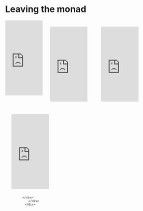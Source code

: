<?xml version="1.0" encoding="utf-8" ?>
<html>
<head>
    <meta http-equiv="Content-Type" content="text/html;charset=iso-8859-1" />
    <title>Intro to Rx - Leaving the monad</title>
    <link rel="stylesheet" href="Kindle.css" type="text/css" />
</head>
<body>
    <!--TODO: Enumerators -->
    <a name="LeavingTheMonad"></a>
    <h1>Leaving the monad</h1>
    <!--
            
            TODO: Create a compelling reason that you would want to leave the monad and support 
            it. else Create the argument that you can but don't want to and then prove it.

    -->
    <p>
        An observable sequence is a useful construct, especially when we have the power
        of LINQ to compose complex queries over it. Even though we recognize the benefits
        of the observable sequence, sometimes it is required to leave the <em>IObservable&lt;T&gt;</em>
        paradigm for another paradigm, maybe to enable you to integrate with an existing API
        (i.e. use events or <em>Task&lt;T&gt;</em>). You might leave the observable paradigm
        if you find it easier for testing, or it may simply be easier for you to learn Rx
        by moving between an observable paradigm and a more familiar one.
    </p>
    <a name="WhatIsAMonad"></a>
    <h2>What is a monad</h2>
    <p>
        We have casually referred to the term <i>monad</i> earlier in the book, but to most
        it will be a very foreign term. I am going to try to avoid overcomplicating what
        a monad is, but give enough of an explanation to help us out with our next category
        of methods. The full definition of a monad is quite abstract. <a href="http://www.haskell.org/haskellwiki/Monad_tutorials_timeline">
            Many others</a> have tried to provide their definition of a monad using all
        sorts of metaphors from astronauts to Alice in Wonderland. Many of the tutorials
        for monadic programming use Haskell for the code examples which can add to the confusion.
        For us, a monad is effectively a programming structure that represents computations.
        Compare this to other programming structures:
    </p>
    <dl>
        <dt>Data structure</dt>
        <dd>
            Purely state e.g. a List, a Tree or a Tuple
        </dd>
        <dt>Contract</dt>
        <dd>
            Contract definition or abstract functionality e.g. an interface or abstract class
        </dd>
        <dt>Object-Orientated structure</dt>
        <dd>
            State and behavior together
        </dd>
    </dl>
    <p>
        Generally a monadic structure allows you to chain together operators to produce
        a pipeline, just as we do with our extension methods.
    </p>
    <cite>Monads are a kind of abstract data type constructor that encapsulate program logic
        instead of data in the domain model. </cite>
    <p>
        This neat definition of a monad lifted from Wikipedia allows us to start viewing
        sequences as monads; the abstract data type in this case is the <em>IObservable&lt;T&gt;</em>
        type. When we use an observable sequence, we compose functions onto the abstract
        data type (the <em>IObservable&lt;T&gt;</em>) to create a query. This query becomes
        our encapsulated programming logic.
    </p>
    <p>
        The use of monads to define control flows is particularly useful when dealing with
        typically troublesome areas of programming such as IO, concurrency and exceptions.
        This just happens to be some of Rx's strong points!
    </p>
    <a name="WhyLeaveTheMonad"></a>
    <h2>Why leave the monad?</h2>
    <p>
        There is a variety of reasons you may want to consume an observable sequence in
        a different paradigm. Libraries that need to expose functionality externally may
        be required to present it as events or as <em>Task</em> instances. In demonstration and sample
        code you may prefer to use blocking methods to limit the number of asynchronous
        moving parts. This may help make the learning curve to Rx a little less steep!
    </p>
    <p>
        In production code, it is rarely advised to 'break the monad', especially moving
        from an observable sequence to blocking methods. Switching between asynchronous
        and synchronous paradigms should be done with caution, as this is a common root
        cause for concurrency problems such as deadlock and scalability issues.
    </p>
    <p>
        In this chapter, we will look at the methods in Rx which allow you to leave the
        <em>IObservable&lt;T&gt;</em> monad.
    </p>
    <a name="ForEach"></a>
    <h2>ForEach</h2>
    <p>
        The <em>ForEach</em> method provides a way to process elements as they are received.
        The key difference between <em>ForEach</em> and <em>Subscribe</em> is that <em>ForEach</em>
        will block the current thread until the sequence completes.
    </p>
    <pre class="csharpcode">
        var source = Observable.Interval(TimeSpan.FromSeconds(1))
            .Take(5);
        source.ForEach(i => Console.WriteLine("received {0} @ {1}", i, DateTime.Now));
        Console.WriteLine("completed @ {0}", DateTime.Now);
    </pre>
    <p>
        Output:
    </p>
    <div class="output">
        <div class="line">received 0 @ 01/01/2012 12:00:01 a.m.</div>
        <div class="line">received 1 @ 01/01/2012 12:00:02 a.m.</div>
        <div class="line">received 2 @ 01/01/2012 12:00:03 a.m.</div>
        <div class="line">received 3 @ 01/01/2012 12:00:04 a.m.</div>
        <div class="line">received 4 @ 01/01/2012 12:00:05 a.m.</div>
        <div class="line">completed @ 01/01/2012 12:00:05 a.m.</div>
    </div>
    <p>
        Note that the completed line is last, as you would expect. To be clear, you can
        get similar functionality from the <em>Subscribe</em> extension method, but the
        <em>Subscribe</em> method will not block. So if we substitute the call to <em>ForEach</em>
        with a call to <em>Subscribe</em>, we will see the completed line happen first.
    </p>
    <pre class="csharpcode">
        var source = Observable.Interval(TimeSpan.FromSeconds(1))
            .Take(5);
        source.Subscribe(i => Console.WriteLine("received {0} @ {1}", i, DateTime.Now));
        Console.WriteLine("completed @ {0}", DateTime.Now);
    </pre>
    <p>
        Output:
    </p>
    <div class="output">
        <div class="line">completed @ 01/01/2012 12:00:00 a.m.</div>
        <div class="line">received 0 @ 01/01/2012 12:00:01 a.m.</div>
        <div class="line">received 1 @ 01/01/2012 12:00:02 a.m.</div>
        <div class="line">received 2 @ 01/01/2012 12:00:03 a.m.</div>
        <div class="line">received 3 @ 01/01/2012 12:00:04 a.m.</div>
        <div class="line">received 4 @ 01/01/2012 12:00:05 a.m.</div>
    </div>
    <p>
        Unlike the <em>Subscribe</em> extension method, <em>ForEach</em> has only the one
        overload; the one that take an <em>Action&lt;T&gt;</em> as its single argument.
        In contrast, previous (pre-release) versions of Rx, the <em>ForEach</em> method
        had most of the same overloads as <em>Subscribe</em>. Those overloads of <em>ForEach</em>
        have been deprecated, and I think rightly so. There is no need to have an <code>OnCompleted</code>
        handler in a synchronous call, it is unnecessary. You can just place the call immediately
        after the <em>ForEach</em> call as we have done above. Also, the <code>OnError</code>
        handler can now be replaced with standard Structured Exception Handling like you
        would use for any other synchronous code, with a <code>try</code>/<code>catch</code>
        block. This also gives symmetry to the <em>ForEach</em> instance method on the <em>List&lt;T&gt;</em>
        type.
    </p>
    <pre class="csharpcode">
        var source = Observable.Throw&lt;int&gt;(new Exception("Fail"));
        try
        {
            source.ForEach(Console.WriteLine);
        }
        catch (Exception ex)
        {
            Console.WriteLine("error @ {0} with {1}", DateTime.Now, ex.Message);
        }
        finally
        {
            Console.WriteLine("completed @ {0}", DateTime.Now);    
        }
    </pre>
    <p>
        Output:
    </p>
    <div class="output">
        <div class="line">error @ 01/01/2012 12:00:00 a.m. with Fail</div>
        <div class="line">completed @ 01/01/2012 12:00:00 a.m.</div>
    </div>
    <p>
        The <em>ForEach</em> method, like its other blocking friends (<em>First</em> and
        <em>Last</em> etc.), should be used with care. I would leave the <em>ForEach</em>
        method for spikes, tests and demo code only. We will discuss the problems with introducing
        blocking calls when we look at concurrency.
    </p>
    <!--TODO: The  GetEnumerator, Latest, MostRecent and Next operators are not covered. These could be really useful.-->
    <!--<a name="ObservableSequencesToEnumerators"></a>
        <h2>Observable sequences to enumerators</h2>
        <p></p>
        <a name="GetEnumerator"></a>
        <h3>GetEnumerator</h3>
        <p></p>
        <a name="Latest"></a>
        <h3>Latest</h3>
        <p></p>
        <a name="MostRecent"></a>
        <h3>MostRecent</h3>
        <p></p>
        <a name="Next"></a>
        <h3>Next</h3>
        <p></p>
    -->
    <a name="ToEnumerable"></a>
    <h2>ToEnumerable</h2>
    <p>
        An alternative way to switch out of the <em>IObservable&lt;T&gt;</em> is to call
        the <em>ToEnumerable</em> extension method. As a simple example:
    </p>
    <pre class="csharpcode">
        var period = TimeSpan.FromMilliseconds(200);
        var source = Observable.Timer(TimeSpan.Zero, period) 
            .Take(5); 
        var result = source.ToEnumerable();
        foreach (var value in result) 
        { 
            Console.WriteLine(value); 
        } 
        Console.WriteLine("done");
    </pre>
    <p>
        Output:
    </p>
    <div class="output">
        <div class="line">0</div>
        <div class="line">1</div>
        <div class="line">2</div>
        <div class="line">3</div>
        <div class="line">4</div>
        <div class="line">done</div>
    </div>
    <p>
        The source observable sequence will be subscribed to when you start to enumerate
        the sequence (i.e. lazily). In contrast to the <em>ForEach</em> extension method,
        using the <em>ToEnumerable</em> method means you are only blocked when you try to
        move to the next element and it is not available. Also, if the sequence produces
        values faster than you consume them, they will be cached for you.
    </p>
    <p>
        To cater for errors, you can wrap your <code>foreach</code> loop in a <code>try</code>/<code>catch</code>
        as you do with any other enumerable sequence:
    </p>
    <pre class="csharpcode">
        try 
        { 
            foreach (var value in result)
            { 
                Console.WriteLine(value); 
            } 
        } 
        catch (Exception e) 
        { 
            Console.WriteLine(e.Message);
        } 
    </pre>
    <p>
        As you are moving from a push to a pull model (non-blocking to blocking), the standard
        warning applies.
    </p>
    <a name="ToBatch"></a>
    <h2>To a single collection</h2>
    <p>
        To avoid having to oscillate between push and pull, you can use one of the
        next four methods to get the entire list back in a single notification. They all
        have the same semantics, but just produce the data in a different format. They are
        similar to their corresponding <em>IEnumerable&lt;T&gt;</em> operators, but the
        return values differ in order to retain asynchronous behavior.
    </p>
    <a name="ToArrayAndToList"></a>
    <h3>ToArray and ToList</h3>
    <p>
        Both <em>ToArray</em> and <em>ToList</em> take an observable sequence and package
        it into an array or an instance of <em>List&lt;T&gt;</em> respectively. Once the
        observable sequence completes, the array or list will be pushed as the single value
        of the result sequence.
    </p>
    <pre class="csharpcode">
        var period = TimeSpan.FromMilliseconds(200); 
        var source = Observable.Timer(TimeSpan.Zero, period).Take(5); 
        var result = source.ToArray(); 
        result.Subscribe( 
            arr =&gt; { 
                Console.WriteLine("Received array"); 
                foreach (var value in arr) 
                { 
                    Console.WriteLine(value); 
                } 
            }, 
            () =&gt; Console.WriteLine("Completed")
        ); 
        Console.WriteLine("Subscribed"); 
    </pre>
    <p>
        Output:
    </p>
    <div class="output">
        <div class="line">Subscribed</div>
        <div class="line">Received array</div>
        <div class="line">0</div>
        <div class="line">1</div>
        <div class="line">2</div>
        <div class="line">3</div>
        <div class="line">4</div>
        <div class="line">Completed</div>
    </div>
    <p>
        As these methods still return observable sequences we can use our <code>OnError</code>
        handler for errors. Note that the source sequence is packaged to a single notification;
        you either get the whole sequence <b>or</b> the error. If the source produces values
        and then errors, you will not receive any of those values. All four operators (<em>ToArray</em>,
        <em>ToList</em>, <em>ToDictionary</em> and <em>ToLookup</em>) handle errors like
        this.
    </p>
    <a name="ToDictionaryAndToLookup"></a>
    <h3>ToDictionary and ToLookup</h3>
    <p>
        As an alternative to arrays and lists, Rx can package an observable sequence into
        a dictionary or lookup with the <em>ToDictionary</em> and <em>ToLookup</em> methods.
        Both methods have the same semantics as the <em>ToArray</em> and <em>ToList</em>
        methods, as they return a sequence with a single value and have the same error handling
        features.
    </p>
    <p>
        The <em>ToDictionary</em> extension method overloads:
    </p>
    <pre class="csharpcode">
        // Creates a dictionary from an observable sequence according to a specified key selector 
        // function, a comparer, and an element selector function.
        public static IObservable&lt;IDictionary&lt;TKey, TElement&gt;&gt; ToDictionary&lt;TSource, TKey, TElement&gt;(
            this IObservable&lt;TSource&gt; source, 
            Func&lt;TSource, TKey&gt; keySelector, 
            Func&lt;TSource, TElement&gt; elementSelector, 
            IEqualityComparer&lt;TKey&gt; comparer) 
        {...} 
        // Creates a dictionary from an observable sequence according to a specified key selector 
        // function, and an element selector function. 
        public static IObservable&lt;IDictionary&lt;TKey, TElement&gt;&gt; ToDictionary&lt;TSource, TKey, TElement&gt;( 
            this IObservable&lt;TSource&gt; source, 
            Func&lt;TSource, TKey&gt; keySelector, 
            Func&lt;TSource, TElement&gt; elementSelector) 
        {...} 
        // Creates a dictionary from an observable sequence according to a specified key selector 
        // function, and a comparer. 
        public static IObservable&lt;IDictionary&lt;TKey, TSource&gt;&gt; ToDictionary&lt;TSource, TKey&gt;( 
            this IObservable&lt;TSource&gt; source, 
            Func&lt;TSource, TKey&gt; keySelector,
            IEqualityComparer&lt;TKey&gt; comparer) 
        {...} 
        // Creates a dictionary from an observable sequence according to a specified key selector 
        // function. 
        public static IObservable&lt;IDictionary&lt;TKey, TSource&gt;&gt; ToDictionary&lt;TSource, TKey&gt;( 
            this IObservable&lt;TSource&gt; source, 
            Func&lt;TSource, TKey&gt; keySelector) 
        {...} 
    </pre>
    <p>
        The <em>ToLookup</em> extension method overloads:
    </p>
    <pre class="csharpcode">
        // Creates a lookup from an observable sequence according to a specified key selector 
        // function, a comparer, and an element selector function. 
        public static IObservable&lt;ILookup&lt;TKey, TElement&gt;&gt; ToLookup&lt;TSource, TKey, TElement&gt;( 
            this IObservable&lt;TSource&gt; source, 
            Func&lt;TSource, TKey&gt; keySelector, 
            Func&lt;TSource, TElement&gt; elementSelector,
            IEqualityComparer&lt;TKey&gt; comparer) 
        {...} 
        // Creates a lookup from an observable sequence according to a specified key selector 
        // function, and a comparer. 
        public static IObservable&lt;ILookup&lt;TKey, TSource&gt;&gt; ToLookup&lt;TSource, TKey&gt;(
            this IObservable&lt;TSource&gt; source, 
            Func&lt;TSource, TKey&gt; keySelector, 
            IEqualityComparer&lt;TKey&gt; comparer) 
        {...} 
        // Creates a lookup from an observable sequence according to a specified key selector 
        // function, and an element selector function. 
        public static IObservable&lt;ILookup&lt;TKey, TElement&gt;&gt; ToLookup&lt;TSource, TKey, TElement&gt;( 
            this IObservable&lt;TSource&gt; source, 
            Func&lt;TSource, TKey&gt; keySelector, 
            Func&lt;TSource, TElement&gt; elementSelector)
        {...} 
        // Creates a lookup from an observable sequence according to a specified key selector 
        // function. 
        public static IObservable&lt;ILookup&lt;TKey, TSource&gt;&gt; ToLookup&lt;TSource, TKey&gt;( 
            this IObservable&lt;TSource&gt; source, 
            Func&lt;TSource,
            TKey&gt; keySelector) 
        {...} 
    </pre>
    <p>
        Both <em>ToDictionary</em> and <em>ToLookup</em> require a function that can be
        applied each value to get its key. In addition, the <em>ToDictionary</em> method
        overloads mandate that all keys should be unique. If a duplicate key is found, it
        terminate the sequence with a <em>DuplicateKeyException</em>. On the other hand,
        the <em>ILookup&lt;TKey, TElement&gt;</em> is designed to have multiple values grouped
        by the key. If you have many values per key, then <em>ToLookup</em> is probably
        the better option.
    </p>
    <a name="ToTask"></a>
    <h2>ToTask</h2>
    <p>
        We have compared <em>AsyncSubject&lt;T&gt;</em> to <em>Task&lt;T&gt;</em> and even
        showed how to <a href="04_CreatingObservableSequences.html#FromTask">transition from
            a task</a> to an observable sequence. The <em>ToTask</em> extension method will
        allow you to convert an observable sequence into a <em>Task&lt;T&gt;</em>. Like
        an <em>AsyncSubject&lt;T&gt;</em>, this method will ignore multiple values, only
        returning the last value.
    </p>
    <pre class="csharpcode">
        // Returns a task that contains the last value of the observable sequence. 
        public static Task&lt;TResult&gt; ToTask&lt;TResult&gt;(
            this IObservable&lt;TResult&gt; observable) 
        {...} 
        // Returns a task that contains the last value of the observable sequence, with state to 
        //  use as the underlying task's AsyncState. 
        public static Task&lt;TResult&gt; ToTask&lt;TResult&gt;(
            this IObservable&lt;TResult&gt; observable,
            object state) 
        {...} 
        // Returns a task that contains the last value of the observable sequence. Requires a 
        //  cancellation token that can be used to cancel the task, causing unsubscription from 
        //  the observable sequence. 
        public static Task&lt;TResult&gt; ToTask&lt;TResult&gt;(
            this IObservable&lt;TResult&gt; observable, 
            CancellationToken cancellationToken) 
        {...} 
        // Returns a task that contains the last value of the observable sequence, with state to 
        //  use as the underlying task's AsyncState. Requires a cancellation token that can be used
        //  to cancel the task, causing unsubscription from the observable sequence. 
        public static Task&lt;TResult&gt; ToTask&lt;TResult&gt;(
            this IObservable&lt;TResult&gt; observable, 
            CancellationToken cancellationToken, 
            object state) 
        {...} 
    </pre>
    <p>
        This is a simple example of how the <em>ToTask</em> operator can be used. Note,
        the <em>ToTask</em> method is in the <code>System.Reactive.Threading.Tasks</code>
        namespace.
    </p>
    <pre class="csharpcode">
        var source = Observable.Interval(TimeSpan.FromSeconds(1)) 
            .Take(5);
        var result = source.ToTask(); //Will arrive in 5 seconds. 
        Console.WriteLine(result.Result);
    </pre>
    <p>
        Output:
    </p>
    <div class="output">
        <div class="line">4</div>
    </div>
    <p>
        If the source sequence was to manifest error then the task would follow the error-handling
        semantics of tasks.
    </p>
    <pre class="csharpcode">
        var source = Observable.Throw&lt;long&gt;(new Exception("Fail!")); 
        var result = source.ToTask(); 
        try 
        { 
            Console.WriteLine(result.Result);
        } 
        catch (AggregateException e) 
        { 
            Console.WriteLine(e.InnerException.Message); 
        }
    </pre>
    <p>
        Output:
    </p>
    <div class="output">
        <div class="line">Fail!</div>
    </div>
    <p>
        Once you have your task, you can of course engage in all the features of the TPL
        such as continuations.
    </p>
    <a name="ToEventT"></a>
    <h2>ToEvent&lt;T&gt;</h2>
    <p>
        Just as you can use an event as the source for an observable sequence with <a href="04_CreatingObservableSequences.html#FromEvent">
            <em>FromEventPattern</em></a>, you can also make your observable sequence look
        like a standard .NET event with the <em>ToEvent</em> extension methods.
    </p>
    <pre class="csharpcode">
        // Exposes an observable sequence as an object with a .NET event. 
        public static IEventSource&lt;unit&gt; ToEvent(this IObservable&lt;Unit&gt; source)
        {...} 
        // Exposes an observable sequence as an object with a .NET event. 
        public static IEventSource&lt;TSource&gt; ToEvent&lt;TSource&gt;(
            this IObservable&lt;TSource&gt; source) 
        {...} 
        // Exposes an observable sequence as an object with a .NET event. 
        public static IEventPatternSource&lt;TEventArgs&gt; ToEventPattern&lt;TEventArgs&gt;(
            this IObservable&lt;EventPattern&lt;TEventArgs&gt;&gt; source) 
            where TEventArgs : EventArgs 
        {...} 
</pre>
    <p>
        The <em>ToEvent</em> method returns an <em>IEventSource&lt;T&gt;</em>, which will
        have a single event member on it: <code>OnNext</code>.
    </p>
    <pre class="csharpcode">
        public interface IEventSource&lt;T&gt; 
        { 
            event Action&lt;T&gt; OnNext; 
        } 
    </pre>
    <p>
        When we convert the observable sequence with the <em>ToEvent</em> method, we can
        just subscribe by providing an <em>Action&lt;T&gt;</em>, which we do here with a
        lambda.
    </p>
    <pre class="csharpcode">
        var source = Observable.Interval(TimeSpan.FromSeconds(1))
            .Take(5); 
        var result = source.ToEvent(); 
        result.OnNext += val => Console.WriteLine(val);
    </pre>
    <p>
        Output:
    </p>
    <div class="output">
        <div class="line">0</div>
        <div class="line">1</div>
        <div class="line">2</div>
        <div class="line">3</div>
        <div class="line">4</div>
    </div>
    <a name="ToEventPattern"></a>
    <h3>ToEventPattern</h3>
    <p>
        Note that this does not follow the standard pattern of events. Normally, when you
        subscribe to an event, you need to handle the <code>sender</code> and <em>EventArgs</em>
        parameters. In the example above, we just get the value. If you want to expose your
        sequence as an event that follows the standard pattern, you will need to use
        <em>ToEventPattern</em>.
    </p>
    <p>
        The <em>ToEventPattern</em> will take an <em>IObservable&lt;EventPattern&lt;TEventArgs&gt;&gt;</em>
        and convert that into an <em>IEventPatternSource&lt;TEventArgs&gt;</em>. The public
        interface for these types is quite simple.
    </p>
    <pre class="csharpcode">
        public class EventPattern&lt;TEventArgs&gt; : IEquatable&lt;EventPattern&lt;TEventArgs&gt;&gt;
            where TEventArgs : EventArgs 
        { 
            public EventPattern(object sender, TEventArgs e)
            { 
                this.Sender = sender; 
                this.EventArgs = e; 
            } 
            public object Sender { get; private set; } 
            public TEventArgs EventArgs { get; private set; } 
            //...equality overloads
        } 
        public interface IEventPatternSource&lt;TEventArgs&gt; where TEventArgs : EventArgs
        { 
            event EventHandler&lt;TEventArgs&gt; OnNext; 
        } 
    </pre>
    <p>
        These look quite easy to work with. So if we create an <em>EventArgs</em> type
        and then apply a simple transform using <em>Select</em>, we can make a standard
        sequence fit the pattern.
    </p>
    <p>
        The <em>EventArgs</em> type:
    </p>
    <pre class="csharpcode">
        public class MyEventArgs : EventArgs 
        { 
            private readonly long _value; 
            public MyEventArgs(long value) 
            { 
                _value = value; 
            } 
            public long Value 
            { 
                get { return _value; } 
            } 
        } 
    </pre>
    <p>
        The transform:
    </p>
    <pre class="csharpcode">
        var source = Observable.Interval(TimeSpan.FromSeconds(1))
            .Select(i =&gt; new EventPattern&lt;MyEventArgs&gt;(this, new MyEventArgs(i)));
    </pre>
    <p>
        Now that we have a sequence that is compatible, we can use the <em>ToEventPattern</em>,
        and in turn, a standard event handler.
    </p>
    <pre class="csharpcode">
        var result = source.ToEventPattern(); 
        result.OnNext += (sender, eventArgs) => Console.WriteLine(eventArgs.Value);
    </pre>
    <p>
        Now that we know how to get back into .NET events, let's take a break and remember
        why Rx is a better model.
    </p>
    <ul>
        <li>In C#, events have a curious interface. Some find the <code>+=</code> and <code>
            -=</code> operators an unnatural way to register a callback</li>
        <li>Events are difficult to compose</li>
        <li>Events do not offer the ability to be easily queried over time</li>
        <li>Events are a common cause of accidental memory leaks</li>
        <li>Events do not have a standard pattern for signaling completion</li>
        <li>Events provide almost no help for concurrency or multithreaded applications. For
            instance, raising an event on a separate thread requires you to do all of the plumbing</li>
    </ul>
    <hr />
    <p>
        The set of methods we have looked at in this chapter complete the circle started
        in the <a href="04_CreatingObservableSequences.html#TransitioningIntoIObservable">Creating
            a Sequence</a> chapter. We now have the means to enter and leave the observable
        sequence monad. Take care when opting in and out of the <em>IObservable&lt;T&gt;</em>
        monad. Doing so excessively can quickly make a mess of your code base, and may indicate
        a design flaw.
    </p>
    <hr />
    <div class="webonly">
        <h1 class="ignoreToc">Additional recommended reading</h1>
        <div align="center">
            <div style="display:inline-block; vertical-align: top; margin: 10px; width: 140px; font-size: 11px; text-align: center">
                <!--Domain Driven Design (Kindle) Amazon.co.uk-->
                <iframe src="http://rcm-uk.amazon.co.uk/e/cm?t=int0b-21&amp;o=2&amp;p=8&amp;l=as1&amp;asins=B00794TAUG&amp;ref=qf_sp_asin_til&amp;fc1=000000&amp;IS2=1&amp;lt1=_blank&amp;m=amazon&amp;lc1=0000FF&amp;bc1=000000&amp;bg1=FFFFFF&amp;f=ifr" 
                        style="width:120px;height:240px;" 
                        scrolling="no" marginwidth="0" marginheight="0" frameborder="0"></iframe>
            </div>
            <div style="display:inline-block; vertical-align: top; margin: 10px; width: 140px; font-size: 11px; text-align: center">
                <!--Purely functional data structures Amazon.co.uk-->
                <iframe src="http://rcm-uk.amazon.co.uk/e/cm?t=int0b-21&amp;o=2&amp;p=8&amp;l=as1&amp;asins=0521663504&amp;ref=qf_sp_asin_til&amp;fc1=000000&amp;IS2=1&amp;lt1=_blank&amp;m=amazon&amp;lc1=0000FF&amp;bc1=000000&amp;bg1=FFFFFF&amp;f=ifr" 
                        style="width:120px;height:240px;margin: 10px" 
                        scrolling="no" marginwidth="0" marginheight="0" frameborder="0"></iframe>
            </div>
            <div style="display:inline-block; vertical-align: top;  margin: 10px; width: 140px; font-size: 11px; text-align: center">
                <!--C# Linq pocket reference Amazon.co.uk-->
                <iframe src="http://rcm-uk.amazon.co.uk/e/cm?t=int0b-21&amp;o=2&amp;p=8&amp;l=as1&amp;asins=0596519249&amp;ref=qf_sp_asin_til&amp;fc1=000000&amp;IS2=1&amp;lt1=_blank&amp;m=amazon&amp;lc1=0000FF&amp;bc1=000000&amp;bg1=FFFFFF&amp;f=ifr" 
                        style="width:120px;height:240px;margin: 10px" 
                        scrolling="no" marginwidth="0" marginheight="0" frameborder="0"></iframe>
            </div>
            <div style="display:inline-block; vertical-align: top; margin: 10px; width: 140px; font-size: 11px; text-align: center">
                <!--Real-world functional programming Amazon.co.uk-->
                <iframe src="http://rcm-uk.amazon.co.uk/e/cm?t=int0b-21&amp;o=2&amp;p=8&amp;l=as1&amp;asins=1933988924&amp;ref=qf_sp_asin_til&amp;fc1=000000&amp;IS2=1&amp;lt1=_blank&amp;m=amazon&amp;lc1=0000FF&amp;bc1=000000&amp;bg1=FFFFFF&amp;f=ifr" 
                        style="width:120px;height:240px;margin: 10px" 
                        scrolling="no" marginwidth="0" marginheight="0" frameborder="0"></iframe>

            </div>           
        </div>    </div>
</body>
</html>
